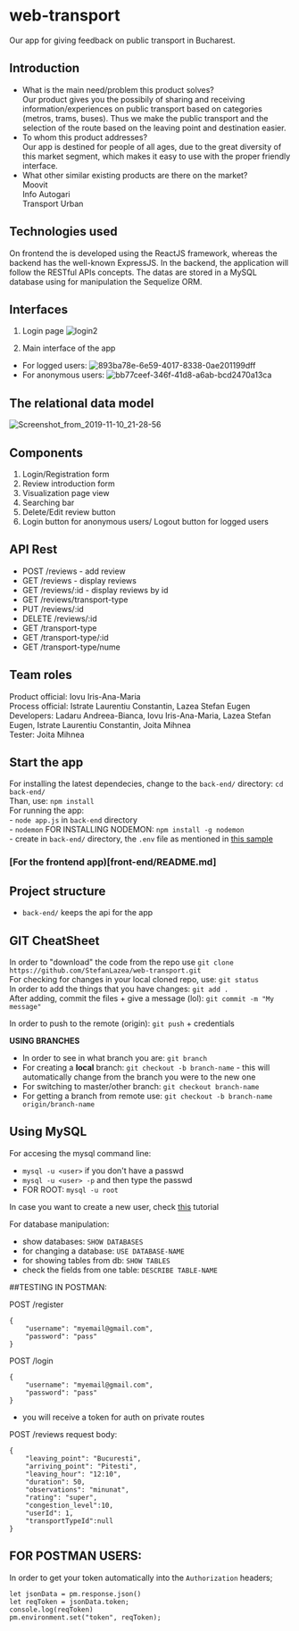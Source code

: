 # web-transport
Our app for giving feedback on public transport in Bucharest.

## Introduction
- What is the main need/problem this product solves? <br />
Our product gives you the possibily of sharing and receiving information/experiences on public transport based on categories (metros, trams, buses). Thus we make the public transport and the selection of the route based on the leaving point and destination easier. 
- To whom this product addresses? <br />
Our app is destined for people of all ages, due to the great diversity of this market segment, which makes it easy to use with the proper friendly interface. 
- What other similar existing products are there on the market? <br />
Moovit <br />
Info Autogari <br />
Transport Urban

## Technologies used
On frontend the is developed using the ReactJS framework, whereas the backend has the well-known ExpressJS. 
In the backend, the application will follow the RESTful APIs concepts. 
The datas are stored in a MySQL database using for manipulation the Sequelize ORM.  

## Interfaces
1. Login page
![login2](https://user-images.githubusercontent.com/48203043/69498394-53daa780-0ef0-11ea-8a68-c79c99115519.png)

2. Main interface of the app
- For logged users:
![893ba78e-6e59-4017-8338-0ae201199dff](https://user-images.githubusercontent.com/48203043/69498367-fe05ff80-0eef-11ea-8717-59f7ed7e5f33.jpg)
- For anonymous users:
![bb77ceef-346f-41d8-a6ab-bcd2470a13ca](https://user-images.githubusercontent.com/48203043/69498385-31e12500-0ef0-11ea-8455-aa3c0e683091.jpg)

## The relational data model
![Screenshot_from_2019-11-10_21-28-56](https://user-images.githubusercontent.com/48203043/69498406-81275580-0ef0-11ea-8d82-8cac77cc983b.png)

## Components
1. Login/Registration form
2. Review introduction form
3. Visualization page view
4. Searching bar 
5. Delete/Edit review button
6. Login button for anonymous users/ Logout button for logged users

## API Rest
- POST /reviews - add review <br />
- GET /reviews - display reviews <br />
- GET /reviews/:id - display reviews by id <br />
- GET /reviews/transport-type <br />
- PUT /reviews/:id <br />
- DELETE /reviews/:id <br />
- GET /transport-type <br />
- GET /transport-type/:id <br />
- GET /transport-type/nume

## Team roles
Product official: Iovu Iris-Ana-Maria <br />
Process official: Istrate Laurentiu Constantin, Lazea Stefan Eugen <br/>
Developers: Ladaru Andreea-Bianca, Iovu Iris-Ana-Maria, Lazea Stefan Eugen, Istrate Laurentiu Constantin, Joita Mihnea <br/>
Tester: Joita Mihnea


## Start the app  
For installing the latest dependecies, change to the `back-end/` directory: ```cd back-end/```    
Than, use: ```npm install```   
For running the app:  
    - ```node app.js``` in `back-end` directory  
    - ```nodemon```  FOR INSTALLING NODEMON: ```npm install -g nodemon```  
	- create in ```back-end/``` directory, the ```.env``` file as mentioned in [this sample](back-end/.env.sample)

### [For the frontend app)[front-end/README.md]
## Project structure
- `back-end/` keeps the api for the app
 

## GIT CheatSheet

In order to "download" the code from the repo use ```git clone https://github.com/StefanLazea/web-transport.git```  
For checking for changes in your local cloned repo, use: ```git status```  
In order to add the things that you have changes: ```git add . ```  
After adding, commit the files + give a message (lol): ```git commit -m "My message"```  

In order to push to the remote (origin): ```git push``` + credentials

**USING BRANCHES**
- In order to see in what branch you are: ```git branch```
- For creating a **local** branch: ```git checkout -b branch-name``` - this will automatically change from the branch you were to the new one
- For switching to master/other branch: ```git checkout branch-name```
- For getting a branch from remote use: ```git checkout -b branch-name origin/branch-name```

## Using MySQL 

For accesing the mysql command line:  
- ```mysql -u <user>``` if you don't have a passwd  
- ```mysql -u <user> -p``` and then type the passwd  
- FOR ROOT: ```mysql -u root```

In case you want to create a new user, check [this](https://ebu.gitbook.io/webtech-superheroes/configurare-mediu-de-lucru/mysql) tutorial  

For database manipulation:  
- show databases: ```SHOW DATABASES```  
- for changing a database: ```USE DATABASE-NAME```  
- for showing tables from db: ```SHOW TABLES```  
- check the fields from one table: ```DESCRIBE TABLE-NAME```  

##TESTING IN POSTMAN:

POST /register  
```
{
	"username": "myemail@gmail.com",
	"password": "pass"
}
```

POST /login  
```
{
	"username": "myemail@gmail.com",
	"password": "pass"
}
```  
- you will receive a token for auth on private routes


POST /reviews
request body:
```
{
	"leaving_point": "Bucuresti",
    "arriving_point": "Pitesti",
    "leaving_hour": "12:10",
    "duration": 50,
    "observations": "minunat",
    "rating": "super",
    "congestion_level":10,
    "userId": 1,
    "transportTypeId":null
}
```

## FOR POSTMAN USERS:  
In order to get your token automatically into the ```Authorization``` headers;  

```
let jsonData = pm.response.json()
let reqToken = jsonData.token;
console.log(reqToken)
pm.environment.set("token", reqToken);
```
